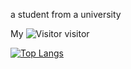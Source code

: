 a student from a university




My ![Visitor](https://profile-counter.glitch.me/zhangyialn/count.svg) visitor



[![Top Langs](https://github-readme-stats.vercel.app/api/top-langs/?username=Christmas&layout=compact)](https://github.com/zhangyialn/github-readme-stats)
